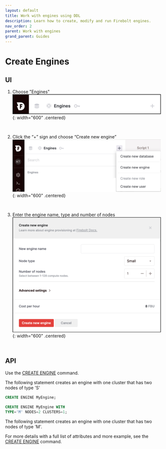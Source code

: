```yaml
---
layout: default
title: Work with engines using DDL
description: Learn how to create, modify and run Firebolt engines.
nav_order: 2
parent: Work with engines
grand_parent: Guides
---
```



# Create Engines
## UI
1. Choose "Engines" <br />
  ![](../../assets/images/Engines_Section.png){: width="600" .centered}
 <br /> 

2. Click the “+” sign and choose “Create new engine” <br />
 ![](../../assets/images/Engine_Create_Popup.png){: width="600" .centered}
 <br /> 

3. Enter the engine name, type and number of nodes <br />
![](../../assets/images/Create_Engine_Dialog.png){: width="600" .centered}
 <br />  

## API <br />
Use the [CREATE ENGINE](../../sql_reference/commands/engines/create-engine.md) command.

The following statement creates an engine with one cluster that has two nodes of type 'S'
```sql
CREATE ENGINE MyEngine;
```  


```sql
CREATE ENGINE MyEngine WITH
TYPE='M' NODES=2 CLUSTERS=1;
```  
The following statement creates an engine with one cluster that has two nodes of type 'M'.

For more details with a full list of attributes and more example, see the [CREATE ENGINE](../../sql_reference/commands/engines/create-engine.md) command.




